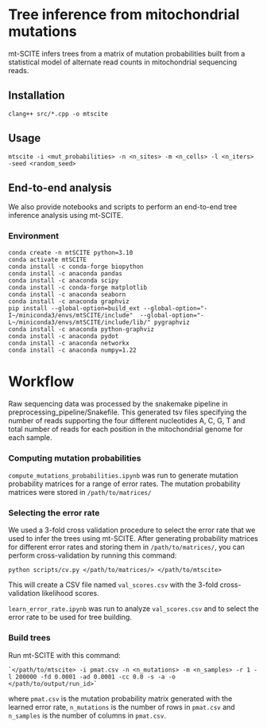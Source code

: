 # Tree inference from mitochondrial mutations
mt-SCITE infers trees from a matrix of mutation probabilities built from a statistical model of alternate read counts in mitochondrial sequencing reads.

## Installation
```
clang++ src/*.cpp -o mtscite
```

## Usage
```
mtscite -i <mut_probabilities> -n <n_sites> -m <n_cells> -l <n_iters> -seed <random_seed>
```

## End-to-end analysis
We also provide notebooks and scripts to perform an end-to-end tree inference analysis using mt-SCITE.

### Environment
```
conda create -n mtSCITE python=3.10
conda activate mtSCITE
conda install -c conda-forge biopython
conda install -c anaconda pandas
conda install -c anaconda scipy
conda install -c conda-forge matplotlib
conda install -c anaconda seaborn
conda install -c anaconda graphviz
pip install --global-option=build_ext --global-option="-I~/miniconda3/envs/mtSCITE/include"  --global-option="-L~/miniconda3/envs/mtSCITE/include/lib/" pygraphviz
conda install -c anaconda python-graphviz
conda install -c anaconda pydot
conda install -c anaconda networkx
conda install -c anaconda numpy=1.22
```

# Workflow

Raw sequencing data was processed by the snakemake pipeline in preprocessing_pipeline/Snakefile.
This generated tsv files specifying the number of reads supporting the four different nucleotides A, C, G, T and total number of reads for each position in the mitochondrial genome for each sample.

### Computing mutation probabilities

`compute_mutations_probabilities.ipynb` was run to generate mutation probability matrices for a range of error rates. The mutation probability matrices were stored in `/path/to/matrices/`


### Selecting the error rate
We used a 3-fold cross validation procedure to select the error rate that we used to infer the trees using mt-SCITE. After generating probability matrices for different error rates and storing them in `/path/to/matrices/`, you can perform cross-validation by running this command: 
```
python scripts/cv.py </path/to/matrices/> </path/to/mtscite>
```
This will create a CSV file named `val_scores.csv` with the 3-fold cross-validation likelihood scores. 

`learn_error_rate.ipynb` was run to analyze `val_scores.csv` and to select the error rate to be used for tree building.

### Build trees

Run mt-SCITE with this command:
```
`</path/to/mtscite> -i pmat.csv -n <n_mutations> -m <n_samples> -r 1 -l 200000 -fd 0.0001 -ad 0.0001 -cc 0.0 -s -a -o </path/to/output/run_id>`
```

where 
`pmat.csv` is the mutation probability matrix generated with the learned error rate, `n_mutations` is the number of rows in `pmat.csv` and `n_samples` is the number of columns in `pmat.csv`.

